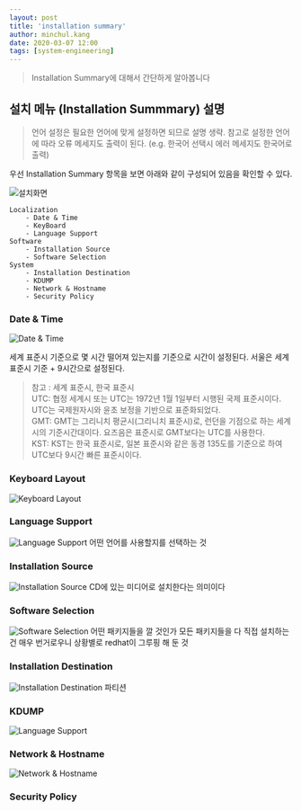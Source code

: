 ```yaml
---
layout: post
title: 'installation summary'
author: minchul.kang
date: 2020-03-07 12:00
tags: [system-engineering]
---
```


> Installation Summary에 대해서 간단하게 알아봅니다

## 설치 메뉴 (Installation Summmary) 설명

> 언어 설정은 필요한 언어에 맞게 설정하면 되므로 설명 생략. 참고로 설정한 언어에 따라 오류 메세지도 출력이 된다. (e.g. 한국어 선택시 에러 메세지도 한국어로 출력)

우선 Installation Summary 항목을 보면 아래와 같이 구성되어 있음을 확인할 수 있다.

![설치화면](/files/se0-7.png)

```
Localization
    - Date & Time
    - KeyBoard
    - Language Support
Software
    - Installation Source 
    - Software Selection
System
    - Installation Destination
    - KDUMP
    - Network & Hostname
    - Security Policy
```

### Date & Time
![Date & Time](/files/se0-8.png)

세계 표준시 기준으로 몇 시간 떨어져 있는지를 기준으로 시간이 설정된다.
서울은 세계 표준시 기준 + 9시간으로 설정된다.

> 참고 : 세계 표준시, 한국 표준시  
UTC: 협정 세계시 또는 UTC는 1972년 1월 1일부터 시행된 국제 표준시이다. UTC는 국제원자시와 윤초 보정을 기반으로 표준화되었다.  
GMT: GMT는 그리니치 평균시(그리니치 표준시)로, 런던을 기점으로 하는 세계시의 기준시간대이다. 요즈음은 표준시로 GMT보다는 UTC를 사용한다.  
KST: KST는 한국 표준시로, 일본 표준시와 같은 동경 135도를 기준으로 하여 UTC보다 9시간 빠른 표준시이다.


### Keyboard Layout
![Keyboard Layout](/files/se0-9.png)


### Language Support
![Language Support](/files/se0-10.png)
어떤 언어를 사용할지를 선택하는 것

### Installation Source 
![Installation Source](/files/se0-11.png)
CD에 있는 미디어로 설치한다는 의미이다

### Software Selection
![Software Selection](/files/se0-12.png)
어떤 패키지들을 깔 것인가
모든 패키지들을 다 직접 설치하는 건 매우 번거로우니 상황별로 redhat이 그루핑 해 둔 것

### Installation Destination
![Installation Destination](/files/se0-13.png)
파티션

### KDUMP
![Language Support](/files/se0-14.png)

### Network & Hostname
![Network & Hostname](/files/se0-15.png)

### Security Policy